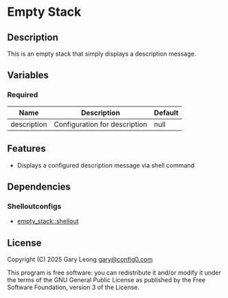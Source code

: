 # Empty Stack

## Description
This is an empty stack that simply displays a description message.

## Variables

### Required

| Name | Description | Default |
|------|-------------|---------|
| description | Configuration for description | null |

## Features
- Displays a configured description message via shell command

## Dependencies

### Shelloutconfigs
- [empty_stack::shellout](https://api-app.config0.com/web_api/v1.0/assets/shelloutconfigs/config0-publish/empty_stack/shellout)

## License
Copyright (C) 2025 Gary Leong <gary@config0.com>

This program is free software: you can redistribute it and/or modify
it under the terms of the GNU General Public License as published by
the Free Software Foundation, version 3 of the License.